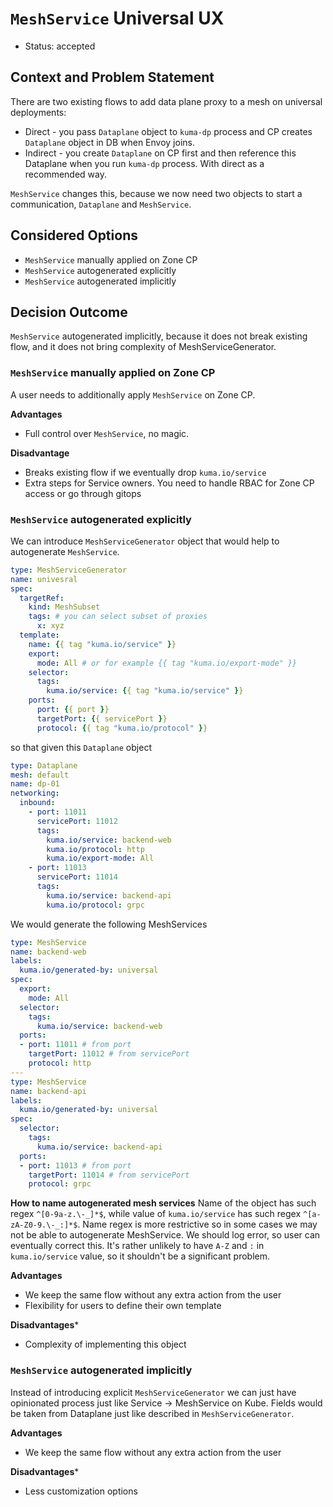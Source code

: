 # `MeshService` Universal UX

* Status: accepted

## Context and Problem Statement

There are two existing flows to add data plane proxy to a mesh on universal deployments:
* Direct - you pass `Dataplane` object to `kuma-dp` process and CP creates `Dataplane` object in DB when Envoy joins.
* Indirect - you create `Dataplane` on CP first and then reference this Dataplane when you run `kuma-dp` process.
With direct as a recommended way.

`MeshService` changes this, because we now need two objects to start a communication, `Dataplane` and `MeshService`.

## Considered Options

* `MeshService` manually applied on Zone CP
* `MeshService` autogenerated explicitly
* `MeshService` autogenerated implicitly

## Decision Outcome

`MeshService` autogenerated implicitly, because it does not break existing flow, and it does not bring complexity of MeshServiceGenerator.

### `MeshService` manually applied on Zone CP

A user needs to additionally apply `MeshService` on Zone CP.

**Advantages**
* Full control over `MeshService`, no magic.

**Disadvantage**
* Breaks existing flow if we eventually drop `kuma.io/service`
* Extra steps for Service owners. You need to handle RBAC for Zone CP access or go through gitops

### `MeshService` autogenerated explicitly

We can introduce `MeshServiceGenerator` object that would help to autogenerate `MeshService`.

```yaml
type: MeshServiceGenerator
name: univesral
spec:
  targetRef:
    kind: MeshSubset
    tags: # you can select subset of proxies
      x: xyz
  template:
    name: {{ tag "kuma.io/service" }}
    export:
      mode: All # or for example {{ tag "kuma.io/export-mode" }}
    selector:
      tags:
        kuma.io/service: {{ tag "kuma.io/service" }}
    ports:
      port: {{ port }}
      targetPort: {{ servicePort }}
      protocol: {{ tag "kuma.io/protocol" }}
```

so that given this `Dataplane` object

```yaml
type: Dataplane
mesh: default
name: dp-01
networking:
  inbound:
    - port: 11011
      servicePort: 11012
      tags:
        kuma.io/service: backend-web
        kuma.io/protocol: http
        kuma.io/export-mode: All
    - port: 11013
      servicePort: 11014
      tags:
        kuma.io/service: backend-api
        kuma.io/protocol: grpc
```

We would generate the following MeshServices

```yaml
type: MeshService
name: backend-web
labels:
  kuma.io/generated-by: universal
spec:
  export:
    mode: All
  selector:
    tags:
      kuma.io/service: backend-web
  ports:
  - port: 11011 # from port
    targetPort: 11012 # from servicePort
    protocol: http
---
type: MeshService
name: backend-api
labels:
  kuma.io/generated-by: universal
spec:
  selector:
    tags:
      kuma.io/service: backend-api
  ports:
  - port: 11013 # from port
    targetPort: 11014 # from servicePort
    protocol: grpc
```

**How to name autogenerated mesh services**
Name of the object has such regex `^[0-9a-z.\-_]*$`, while value of `kuma.io/service` has such regex `^[a-zA-Z0-9.\-_:]*$`.
Name regex is more restrictive so in some cases we may not be able to autogenerate MeshService. We should log error, so user can eventually correct this.
It's rather unlikely to have `A-Z` and `:` in `kuma.io/service` value, so it shouldn't be a significant problem.

**Advantages**
* We keep the same flow without any extra action from the user
* Flexibility for users to define their own template

**Disadvantages***
* Complexity of implementing this object

### `MeshService` autogenerated implicitly

Instead of introducing explicit `MeshServiceGenerator` we can just have opinionated process just like Service -> MeshService on Kube.
Fields would be taken from Dataplane just like described in `MeshServiceGenerator`.

**Advantages**
* We keep the same flow without any extra action from the user

**Disadvantages***
* Less customization options
